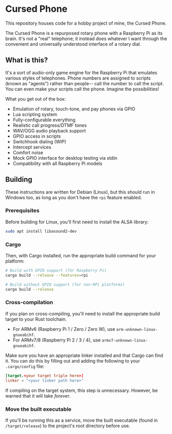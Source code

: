# Cursed Phone

This repository houses code for a hobby project of mine, the Cursed Phone.

The Cursed Phone is a repurposed rotary phone with a Raspberry Pi as its brain. It's not a "real" telephone; it instead does whatever I want through the convenient and universally understood interface of a rotary dial.

## What is this?

It's a sort of audio-only game engine for the Raspberry Pi that emulates various styles of telephones. Phone numbers are assigned to scripts (known as "agents") rather than people-- call the number to call the script. You can even make your scripts call the phone. Imagine the possibilities!

What you get out of the box:

* Emulation of rotary, touch-tone, and pay phones via GPIO
* Lua scripting system
* Fully-configurable everything
* Realistic call progress/DTMF tones
* WAV/OGG audio playback support
* GPIO access in scripts
* Switchhook dialing (WIP)
* Intercept services
* Comfort noise
* Mock GPIO interface for desktop testing via stdin
* Compatibility with all Raspberry Pi models

## Building

These instructions are written for Debian (Linux), but this should run in Windows too, as long as you don't have the `rpi` feature enabled.

### Prerequisites

Before building for Linux, you'll first need to install the ALSA library:

```sh
sudo apt install libasound2-dev
```

### Cargo

Then, with Cargo installed, run the appropriate build command for your platform:

```sh
# Build with GPIO support (for Raspberry Pi)
cargo build --release --features=rpi

# Build without GPIO support (for non-RPi platforms)
cargo build --release
```

### Cross-compilation

If you plan on cross-compiling, you'll need to install the appropriate build target to your Rust toolchain.

* For ARMv6 (Raspberry Pi 1 / Zero / Zero W), use `arm-unknown-linux-gnueabihf`.
* For ARMv7/8 (Raspberry Pi 2 / 3 / 4), use `armv7-unknown-linux-gnueabihf`.

Make sure you have an appropriate linker installed and that Cargo can find it.
You can do this by filling out and adding the following to your `.cargo/config` file:
```toml
[target.<your target triple here>]
linker = "<your linker path here>"
```

If compiling on the target system, this step is unnecessary. However, be warned that it will take *forever*.

### Move the built executable

If you'll be running this as a service, move the built executable (found in `/target/release`) to the project's root directory before use. 